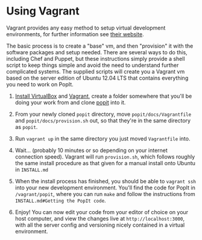 # Using Vagrant
Vagrant provides any easy method to setup virtual development environments, for further information see [their website](http://www.vagrantup.com).

The basic process is to create a "base" vm, and then "provision" it with the software packages and setup needed. There are several ways to do this, including Chef and Puppet, but these instructions simply provide a shell script to keep things simple and avoid the need to understand further complicated systems. The supplied scripts will create you a Vagrant vm based on the server edition of Ubuntu 12.04 LTS that contains everything you need to work on PopIt.

1. [Install VirtualBox](http://www.virtualbox.org/wiki/Downloads) and [Vagrant](http://downloads.vagrantup.com/), create a folder somewhere that you'll be doing your work from and clone [popit](https://github.com/mysociety/popit) into it.

2. From your newly cloned `popit` directory, move `popit/docs/Vagrantfile` and `popit/docs/provision.sh` out, so that they're in the same directory as `popit`.

3. Run `vagrant up` in the same directory you just moved `Vagrantfile` into.

4. Wait... (probably 10 minutes or so depending on your internet connection speed). Vagrant will run `provision.sh`, which follows roughly the same install procedure as that given for a manual install onto Ubuntu in `INSTALL.md`

5. When the install process has finished, you should be able to `vagrant ssh` into your new development environment. You'll find the code for PopIt in `/vagrant/popit`, where you can run `make` and follow the instructions from `INSTALL.md#Getting the PopIt code`.

6. Enjoy! You can now edit your code from your editor of choice on your host computer, and view the changes live at `http://localhost:3000`, with all the server config and versioning nicely contained in a virtual environment.